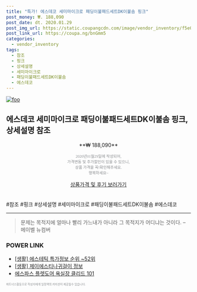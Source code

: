 ```yaml
--- 
title: "특가! 에스데코 세미마이크로 패딩이불패드세트DK이불솜 핑크" 
post_money: ₩. 188,090 
post_date: dt. 2020.01.29 
post_img_url: https://static.coupangcdn.com/image/vendor_inventory/f5e0/b6a4fa956e7d96a484486975ff43a13dd9a0bfb24d120c1ecf9ea556e3ee.jpg 
post_link_url: https://coupa.ng/bnGmm5 
categories: 
  - vendor_inventory 
tags: 
  - 참조 
  - 핑크 
  - 상세설명 
  - 세미마이크로 
  - 패딩이불패드세트DK이불솜 
  - 에스데코 
--- 
```

[![foo](https://static.coupangcdn.com/image/vendor_inventory/f5e0/b6a4fa956e7d96a484486975ff43a13dd9a0bfb24d120c1ecf9ea556e3ee.jpg)](https://coupa.ng/bnGmm5) 

## 에스데코 세미마이크로 패딩이불패드세트DK이불솜 핑크, 상세설명 참조 
<p style="text-align: center;">**₩ 188,090**</p> 
<p style="text-align: center;"><span style="color: #898c8f; font-family: Georgia,Times,serif; font-size: 0.75em;">2020년01월29일에 작성되어, <br>가격변동 및 추가할인이 있을 수 있으니,<br> 상품 가격을 꼭!확인해주세요.<br>행복하세요~</span> 
</p>	 
<div markdown="0" style="text-align: center;"><a href="https://coupa.ng/bnGmm5" class="btn btn--success">상품가격 및 후기 보러가기</a></div> 
<br><br> 
  #참조 #핑크 #상세설명 #세미마이크로 #패딩이불패드세트DK이불솜 #에스데코 
<hr> 

> 문제는 목적지에 얼마나 빨리 가느내가 아니라 그 목적지가 어디냐는 것이다. – 메이벨 뉴컴버 


### POWER LINK

* <a href="https://blog.naver.com/sakai111/221778316969" target="_blank"> [생활] 에스테틱 특가정보 순위 ~52위</a>
* <a href="https://blog.naver.com/sakai111/221760208266" target="_blank"> [생활] 제이에스티나귀걸이 정보 </a>
* <a href="https://blog.naver.com/sakai111/221783584895" target="_blank">에스파스 플렛도어 욕실장 클리드 101</a>

<span style="color: #898c8f; font-family: Georgia,Times,serif; font-size: 0.55em;">파트너스활동으로 작성자에게 일정액의 커미션이 제공될수 있습니다.</span> 
